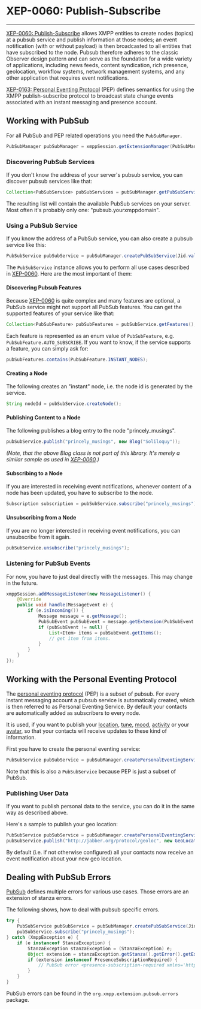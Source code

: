 # XEP-0060: Publish-Subscribe
---

[XEP-0060: Publish-Subscribe][PubSub] allows XMPP entities to create nodes (topics) at a pubsub service and publish information at those nodes; an event notification (with or without payload) is then broadcasted to all entities that have subscribed to the node. Pubsub therefore adheres to the classic Observer design pattern and can serve as the foundation for a wide variety of applications, including news feeds, content syndication, rich presence, geolocation, workflow systems, network management systems, and any other application that requires event notifications.

[XEP-0163: Personal Eventing Protocol][PEP] (PEP) defines semantics for using the XMPP publish-subscribe protocol to broadcast state change events associated with an instant messaging and presence account.

## Working with PubSub

For all PubSub and PEP related operations you need the `PubSubManager`.

```java
PubSubManager pubSubManager = xmppSession.getExtensionManager(PubSubManager.class);
```

### Discovering PubSub Services

If you don\'t know the address of your server\'s pubsub service, you can discover pubsub services like that:

```java
Collection<PubSubService> pubSubServices = pubSubManager.getPubSubServices();
```

The resulting list will contain the available PubSub services on your server. Most often it\'s probably only one: \"pubsub.yourxmppdomain\".

### Using a PubSub Service

If you know the address of a PubSub service, you can also create a pubsub service like this:

```java
PubSubService pubSubService = pubSubManager.createPubSubService(Jid.valueOf("pubsub.yourxmppdomain"));
```

The `PubSubService` instance allows you to perform all use cases described in [XEP-0060][PubSub]. Here are the most important of them:

#### Discovering Pubsub Features

Because [XEP-0060][PubSub] is quite complex and many features are optional, a PubSub service might not support all PubSub features. You can get the supported features of your service like that:

```java
Collection<PubSubFeature> pubSubFeatures = pubSubService.getFeatures();
```

Each feature is represented as an enum value of `PubSubFeature`, e.g. `PubSubFeature.AUTO_SUBSCRIBE`. If you want to know, if the service supports a feature, you can simply ask for:

```java
pubSubFeatures.contains(PubSubFeature.INSTANT_NODES);
```

#### Creating a Node

The following creates an \"instant\" node, i.e. the node id is generated by the service.

```java
String nodeId = pubSubService.createNode();
```


#### Publishing Content to a Node

The following publishes a blog entry to the node \"princely_musings\".

```java
pubSubService.publish("princely_musings", new Blog("Soliloquy"));
```

*(Note, that the above Blog class is not part of this library. It\'s merely a similar sample as used in [XEP-0060][PubSub].)*

#### Subscribing to a Node

If you are interested in receiving event notifications, whenever content of a node has been updated, you have to subscribe to the node.

```java
Subscription subscription = pubSubService.subscribe("princely_musings");
```

#### Unsubscribing from a Node

If you are no longer interested in receiving event notifications, you can unsubscribe from it again.

```java
pubSubService.unsubscribe("princely_musings");
```

### Listening for PubSub Events

For now, you have to just deal directly with the messages. This may change in the future.

```java
xmppSession.addMessageListener(new MessageListener() {
    @Override
    public void handle(MessageEvent e) {
        if (e.isIncoming()) {
            Message message = e.getMessage();
            PubSubEvent pubSubEvent = message.getExtension(PubSubEvent.class);
            if (pubSubEvent != null) {
                List<Item> items = pubSubEvent.getItems();
                // get item from items.
            }
        }
    }
});
```

## Working with the Personal Eventing Protocol

The [personal eventing protocol][PEP] (PEP) is a subset of pubsub. For every instant messaging account a pubsub service is automatically created, which is then referred to as Personal Eventing Service. By default your contacts are automatically added as subscribers to every node.

It is used, if you want to publish your [location][GeoLocation], [tune][Tune], [mood][Mood], [activity][Activity] or your [avatar][Avatar], so that your contacts will receive updates to these kind of information.

First you have to create the personal eventing service:

```java
PubSubService pubSubService = pubSubManager.createPersonalEventingService();
```

Note that this is also a ```PubSubService``` because PEP is just a subset of PubSub.

### Publishing User Data

If you want to publish personal data to the service, you can do it in the same way as described above.

Here\'s a sample to publish your geo location:

```java
PubSubService pubSubService = pubSubManager.createPersonalEventingService();
pubSubService.publish("http://jabber.org/protocol/geoloc", new GeoLocation(45.44, 12.33));
```

By default (i.e. if not otherwise configured) all your contacts now receive an event notification about your new geo location.


## Dealing with PubSub Errors

[PubSub][PubSub] defines multiple errors for various use cases. Those errors are an extension of stanza errors.

The following shows, how to deal with pubsub specific errors.

```java
try {
    PubSubService pubSubService = pubSubManager.createPubSubService(Jid.valueOf("pubsub.yourdomain"));
    pubSubService.subscribe("princely_musings");
} catch (XmppException e) {
    if (e instanceof StanzaException) {
        StanzaException stanzaException = (StanzaException) e;
        Object extension = stanzaException.getStanza().getError().getExtension();
        if (extension instanceof PresenceSubscriptionRequired) {
            // PubSub error <presence-subscription-required xmlns='http://jabber.org/protocol/pubsub#errors'/> occurred.
        }
    }
}
```

PubSub errors can be found in the ```org.xmpp.extension.pubsub.errors``` package.

[GeoLocation]: http://xmpp.org/extensions/xep-0080.html "XEP-0080: User Location"
[Mood]: http://xmpp.org/extensions/xep-0107.html "XEP-0107: User Mood"
[Activity]: http://xmpp.org/extensions/xep-0108.html "XEP-0108: User Activity"
[Avatar]: http://xmpp.org/extensions/xep-0084.html "XEP-0084: User Avatar"
[Tune]: http://xmpp.org/extensions/xep-0118.html "XEP-0118: User Tune"
[PubSub]: http://xmpp.org/extensions/xep-0060.html "XEP-0060: Publish-Subscribe"
[PEP]: http://xmpp.org/extensions/xep-0163.html "XEP-0163: Personal Eventing Protocol"